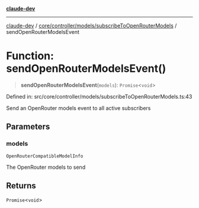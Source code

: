 [**claude-dev**](../../../../../README.md)

***

[claude-dev](../../../../../README.md) / [core/controller/models/subscribeToOpenRouterModels](../README.md) / sendOpenRouterModelsEvent

# Function: sendOpenRouterModelsEvent()

> **sendOpenRouterModelsEvent**(`models`): `Promise`\<`void`\>

Defined in: src/core/controller/models/subscribeToOpenRouterModels.ts:43

Send an OpenRouter models event to all active subscribers

## Parameters

### models

`OpenRouterCompatibleModelInfo`

The OpenRouter models to send

## Returns

`Promise`\<`void`\>
